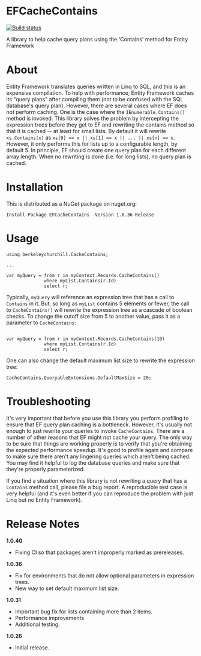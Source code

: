 # EFCacheContains

[![Build status](https://ci.appveyor.com/api/projects/status/d2aj00i8de4thr0e/branch/master?svg=true)](https://ci.appveyor.com/project/bchurchill/efcachecontains/branch/master)

A library to help cache query plans using the 'Contains' method for Entity Framework

# About

Entity Framework translates queries written in Linq to SQL, and this is an expensive compilation.  To help with performance, Entity Framework caches its "query plans" after compiling them (not to be confused with the SQL database's query plan).  However, there are several cases where EF does not perform caching.  One is the case where the `IEnumerable.Contains()` method is invoked.  This library solves the problem by intercepting the expression trees before they get to EF and rewriting the contains method so that it is cached -- at least for small lists.  By default it will rewrite `xs.Contains(x)` as `xs[0] == x || xs[1] == x || ... || xs[n] == x`.  However, it only performs this for lists up to a configurable length, by default 5.  In principle, EF should create one query plan for each different array length.  When no rewriting is done (i.e. for long lists), no query plan is cached.

# Installation

This is distributed as a NuGet package on nuget.org:

```
Install-Package EFCacheContains -Version 1.0.36-Release
```

# Usage

```
using berkeleychurchill.CacheContains;

...

var myQuery = from r in myContext.Records.CacheContains()
              where myList.Contains(r.Id)
              select r;
```

Typically, `myQuery` will reference an expression tree that has a call to `Contains` in it.  But, so long as `myList` contains 5 elements or fewer, the call to `CacheContains()` will rewrite the expression tree as a cascade of boolean checks.  To change the cutoff size from 5 to another value, pass it as a parameter to `CacheContains`:

```

var myQuery = from r in myContext.Records.CacheContains(10)
              where myList.Contains(r.Id)
              select r;
```

One can also change the default maximum list size to rewrite the expression tree:

```
CacheContains.QueryableExtensions.DefaultMaxSize = 20;
```

# Troubleshooting

It's very important that before you use this library you perform profiling to ensure that EF query plan caching is a bottleneck.  However, it's usually not enough to just rewrite your queries to invoke `CacheContains`.  There are a number of other reasons that EF might not cache your query.  The only way to be sure that things are working properly is to verify that you're obtaining the expected performance speedup.  It's good to profile again and compare to make sure there aren't any lingering queries which aren't being cached.  You may find it helpful to log the database queries and make sure that they're properly parameterized.

If you find a situation where this library is not rewriting a query that has a `Contains` method call, please file a bug report.  A reproducible test case is very helpful (and it's even better if you can reproduce the problem with just Linq but no Entity Framework).

# Release Notes

**1.0.40**
  * Fixing CI so that packages aren't improperly marked as prereleases.
  
**1.0.36**
  * Fix for environments that do not allow optional parameters in expression trees.
  * New way to set default maximum list size.

**1.0.31** 
  * Important bug fix for lists containing more than 2 items.
  * Performance improvements
  * Additional testing.

**1.0.26**
  * Initial release.




